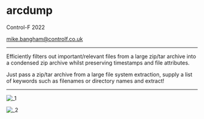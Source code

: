 # arcdump

Control-F 2022

mike.bangham@controlf.co.uk

--------------------------------------------------------------------------------------------------------------------------
Efficiently filters out important/relevant files from a large zip/tar archive into a condensed zip archive whilst preserving timestamps and file attributes.

Just pass a zip/tar archive from a large file system extraction, supply a list of keywords such as filenames or directory names and extract!

--------------------------------------------------------------------------------------------------------------------------

![_1](https://user-images.githubusercontent.com/25705656/191509524-8dacf08c-8cf1-44d8-9b52-e4c289429ec8.png)

![_2](https://user-images.githubusercontent.com/25705656/191509543-4092c9e2-a27a-4c44-abfd-98e65b4d698e.png)
